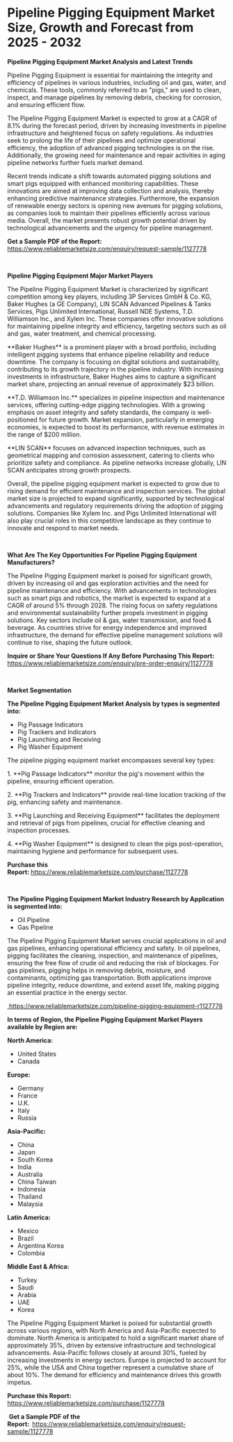<p><h1>Pipeline Pigging Equipment Market Size, Growth and Forecast from 2025 - 2032</h1></p><p><strong>Pipeline Pigging Equipment Market Analysis and Latest Trends</strong></p>
<p><p>Pipeline Pigging Equipment is essential for maintaining the integrity and efficiency of pipelines in various industries, including oil and gas, water, and chemicals. These tools, commonly referred to as "pigs," are used to clean, inspect, and manage pipelines by removing debris, checking for corrosion, and ensuring efficient flow. </p><p>The Pipeline Pigging Equipment Market is expected to grow at a CAGR of 8.1% during the forecast period, driven by increasing investments in pipeline infrastructure and heightened focus on safety regulations. As industries seek to prolong the life of their pipelines and optimize operational efficiency, the adoption of advanced pigging technologies is on the rise. Additionally, the growing need for maintenance and repair activities in aging pipeline networks further fuels market demand. </p><p>Recent trends indicate a shift towards automated pigging solutions and smart pigs equipped with enhanced monitoring capabilities. These innovations are aimed at improving data collection and analysis, thereby enhancing predictive maintenance strategies. Furthermore, the expansion of renewable energy sectors is opening new avenues for pigging solutions, as companies look to maintain their pipelines efficiently across various media. Overall, the market presents robust growth potential driven by technological advancements and the urgency for pipeline management.</p></p>
<p><strong>Get a Sample PDF of the Report:&nbsp;</strong> <a href="https://www.reliablemarketsize.com/enquiry/request-sample/1127778?utm_campaign=2520&utm_medium=2&utm_source=Github&utm_content=ia&utm_term=17042025&utm_id=pipeline-pigging-equipment">https://www.reliablemarketsize.com/enquiry/request-sample/1127778</a></p>
<p>&nbsp;</p>
<p><strong>Pipeline Pigging Equipment Major Market Players</strong></p>
<p><p>The Pipeline Pigging Equipment Market is characterized by significant competition among key players, including 3P Services GmbH & Co. KG, Baker Hughes (a GE Company), LIN SCAN Advanced Pipelines & Tanks Services, Pigs Unlimited International, Russell NDE Systems, T.D. Williamson Inc., and Xylem Inc. These companies offer innovative solutions for maintaining pipeline integrity and efficiency, targeting sectors such as oil and gas, water treatment, and chemical processing.</p><p>**Baker Hughes** is a prominent player with a broad portfolio, including intelligent pigging systems that enhance pipeline reliability and reduce downtime. The company is focusing on digital solutions and sustainability, contributing to its growth trajectory in the pipeline industry. With increasing investments in infrastructure, Baker Hughes aims to capture a significant market share, projecting an annual revenue of approximately $23 billion.</p><p>**T.D. Williamson Inc.** specializes in pipeline inspection and maintenance services, offering cutting-edge pigging technologies. With a growing emphasis on asset integrity and safety standards, the company is well-positioned for future growth. Market expansion, particularly in emerging economies, is expected to boost its performance, with revenue estimates in the range of $200 million.</p><p>**LIN SCAN** focuses on advanced inspection techniques, such as geometrical mapping and corrosion assessment, catering to clients who prioritize safety and compliance. As pipeline networks increase globally, LIN SCAN anticipates strong growth prospects.</p><p>Overall, the pipeline pigging equipment market is expected to grow due to rising demand for efficient maintenance and inspection services. The global market size is projected to expand significantly, supported by technological advancements and regulatory requirements driving the adoption of pigging solutions. Companies like Xylem Inc. and Pigs Unlimited International will also play crucial roles in this competitive landscape as they continue to innovate and respond to market needs.</p></p>
<p>&nbsp;</p>
<p><strong>What Are The Key Opportunities For Pipeline Pigging Equipment Manufacturers?</strong></p>
<p><p>The Pipeline Pigging Equipment market is poised for significant growth, driven by increasing oil and gas exploration activities and the need for pipeline maintenance and efficiency. With advancements in technologies such as smart pigs and robotics, the market is expected to expand at a CAGR of around 5% through 2028. The rising focus on safety regulations and environmental sustainability further propels investment in pigging solutions. Key sectors include oil & gas, water transmission, and food & beverage. As countries strive for energy independence and improved infrastructure, the demand for effective pipeline management solutions will continue to rise, shaping the future outlook.</p></p>
<p><strong>Inquire or Share Your Questions If Any Before Purchasing This Report:</strong> <a href="https://www.reliablemarketsize.com/enquiry/pre-order-enquiry/1127778?utm_campaign=2520&utm_medium=2&utm_source=Github&utm_content=ia&utm_term=17042025&utm_id=pipeline-pigging-equipment">https://www.reliablemarketsize.com/enquiry/pre-order-enquiry/1127778</a></p>
<p>&nbsp;</p>
<p><strong>Market Segmentation</strong></p>
<p><strong>The Pipeline Pigging Equipment Market Analysis by types is segmented into:</strong></p>
<p><ul><li>Pig Passage Indicators</li><li>Pig Trackers and Indicators</li><li>Pig Launching and Receiving</li><li>Pig Washer Equipment</li></ul></p>
<p><p>The pipeline pigging equipment market encompasses several key types: </p><p>1. **Pig Passage Indicators** monitor the pig's movement within the pipeline, ensuring efficient operation.</p><p>2. **Pig Trackers and Indicators** provide real-time location tracking of the pig, enhancing safety and maintenance.</p><p>3. **Pig Launching and Receiving Equipment** facilitates the deployment and retrieval of pigs from pipelines, crucial for effective cleaning and inspection processes. </p><p>4. **Pig Washer Equipment** is designed to clean the pigs post-operation, maintaining hygiene and performance for subsequent uses.</p></p>
<p><strong>Purchase this Report:&nbsp;</strong><a href="https://www.reliablemarketsize.com/purchase/1127778?utm_campaign=2520&utm_medium=2&utm_source=Github&utm_content=ia&utm_term=17042025&utm_id=pipeline-pigging-equipment">https://www.reliablemarketsize.com/purchase/1127778</a></p>
<p>&nbsp;</p>
<p><strong>The Pipeline Pigging Equipment Market Industry Research by Application is segmented into:</strong></p>
<p><ul><li>Oil Pipeline</li><li>Gas Pipeline</li></ul></p>
<p><p>The Pipeline Pigging Equipment Market serves crucial applications in oil and gas pipelines, enhancing operational efficiency and safety. In oil pipelines, pigging facilitates the cleaning, inspection, and maintenance of pipelines, ensuring the free flow of crude oil and reducing the risk of blockages. For gas pipelines, pigging helps in removing debris, moisture, and contaminants, optimizing gas transportation. Both applications improve pipeline integrity, reduce downtime, and extend asset life, making pigging an essential practice in the energy sector.</p></p>
<p><a href="https://www.reliablemarketsize.com/pipeline-pigging-equipment-r1127778?utm_campaign=2520&utm_medium=2&utm_source=Github&utm_content=ia&utm_term=17042025&utm_id=pipeline-pigging-equipment">&nbsp;https://www.reliablemarketsize.com/pipeline-pigging-equipment-r1127778</a></p>
<p><strong>In terms of Region, the Pipeline Pigging Equipment Market Players available by Region are:</strong></p>
<p>
    <p> <strong> North America: </strong>
        <ul>
            <li>United States</li>
            <li>Canada</li>
        </ul>
        </p> 
    <p> <strong> Europe: </strong>
        <ul>
            <li>Germany</li>
            <li>France</li>
            <li>U.K.</li>
            <li>Italy</li>
            <li>Russia</li>
        </ul>
        </p> 
    <p> <strong> Asia-Pacific: </strong>
        <ul>
            <li>China</li>
            <li>Japan</li>
            <li>South Korea</li>
            <li>India</li>
            <li>Australia</li>
            <li>China Taiwan</li>
            <li>Indonesia</li>
            <li>Thailand</li>
            <li>Malaysia</li>
        </ul>
        </p> 
    <p> <strong> Latin America: </strong>
        <ul>
            <li>Mexico</li>
            <li>Brazil</li>
            <li>Argentina Korea</li>
            <li>Colombia</li>
        </ul>
        </p> 
    <p> <strong> Middle East & Africa: </strong>
        <ul>
            <li>Turkey</li>
            <li>Saudi</li>
            <li>Arabia</li>
            <li>UAE</li>
            <li>Korea</li>
        </ul>
    </p>
    </p>
<p><p>The Pipeline Pigging Equipment Market is poised for substantial growth across various regions, with North America and Asia-Pacific expected to dominate. North America is anticipated to hold a significant market share of approximately 35%, driven by extensive infrastructure and technological advancements. Asia-Pacific follows closely at around 30%, fueled by increasing investments in energy sectors. Europe is projected to account for 25%, while the USA and China together represent a cumulative share of about 10%. The demand for efficiency and maintenance drives this growth impetus.</p></p>
<p><strong>Purchase this Report: </strong><a href="https://www.reliablemarketsize.com/purchase/1127778?utm_campaign=2520&utm_medium=2&utm_source=Github&utm_content=ia&utm_term=17042025&utm_id=pipeline-pigging-equipment">https://www.reliablemarketsize.com/purchase/1127778</a></p>
<p>&nbsp;<strong>Get a Sample PDF of the Report:&nbsp;&nbsp;</strong><a href="https://www.reliablemarketsize.com/enquiry/request-sample/1127778?utm_campaign=2520&utm_medium=2&utm_source=Github&utm_content=ia&utm_term=17042025&utm_id=pipeline-pigging-equipment">https://www.reliablemarketsize.com/enquiry/request-sample/1127778</a></p>
<p><strong></strong></p>
<p><p></p><p></p><p></p></p>
